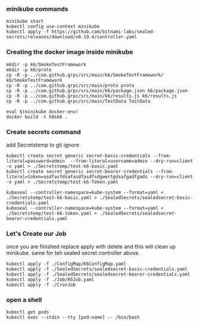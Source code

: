 ### minikube commands
```
minikube start 
kubectl config use-context minikube
kubectl apply -f https://github.com/bitnami-labs/sealed-secrets/releases/download/v0.19.4/controller.yaml
```
### Creating the docker image inside minikube
```
mkdir -p k6/SmokeTestFramework
mkdir -p k6/proto
cp -R -p ../com.github.grpc/src/main/k6/SmokeTestFramework/ k6/SmokeTestFramework
cp -R -p ../com.github.grpc/src/main/proto proto
cp -R -p ../com.github.grpc/src/main/k6/package.json k6/package.json
cp -R -p ../com.github.grpc/src/main/k6/results.js k6/results.js
cp -R -p ../com.github.grpc/src/main/TestData TestData

eval $(minikube docker-env)
docker build -t k8sk6 .
```


### Create secrets command
add Secretstemp to git ignore
```
kubectl create secret generic secret-basic-credentials --from-literal=password=admin  --from-literal=username=admin --dry-run=client -o yaml > ./Secretstemp/test-k6-basic.yaml
kubectl create secret generic secret-bearer-credentials --from-literal=token=asdfasfdsafasdfasdfsdgwertgdsafgadfgads --dry-run=client -o yaml > ./Secretstemp/test-k6-Token.yaml

kubeseal --controller-namespace=kube-system --format=yaml < ./Secretstemp/test-k6-basic.yaml > ./SealedSecrets/sealedsecret-basic-credentials.yaml
kubeseal --controller-namespace=kube-system --format=yaml < ./Secretstemp/test-k6-token.yaml > ./SealedSecrets/sealedsecret-bearer-credentials.yaml

```

### Let's Create our Job
once you are finished replace apply with delete and this will clean up minikube.  same for teh sealed secret controller above.
```
kubectl apply -f ./ConfigMap/K6ConfigMap.yaml
kubectl apply -f ./SealedSecrets/sealedsecret-basic-credentials.yaml
kubectl apply -f ./SealedSecrets/sealedsecret-bearer-credentials.yaml
kubectl apply -f ./Job/K6Job.yaml
kubectl apply -f ./CronJob
```

### open a shell
```
kubectl get pods 
kubectl exec --stdin --tty [pod-name] -- /bin/bash
```


